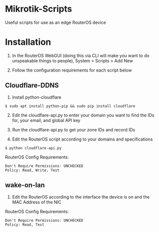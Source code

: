 # Mikrotik-Scripts
Useful scripts for use as an edge RouterOS device

# Installation

1. In the RouterOS WebGUI (doing this via CLI will make you want to do unspeakable things to people), System > Scripts > Add New

2. Follow the configuration requirements for each script below

## Cloudflare-DDNS

1. Install python-cloudflare

`$ sudo apt install python-pip && sudo pip install cloudflare`

2. Edit the cloudflare-api.py to enter your domain you want to find the IDs for, your email, and global API key

3. Run the cloudflare-api.py to get your zone IDs and record IDs

4. Edit the RouterOS script according to your domains and specifications

`$ python cloudflare-api.py`

RouterOS Config Requirements:
```
Don't Require Permissions: UNCHECKED
Policy: Read, Write, Test
```

## wake-on-lan

1. Edit the RouterOS according to the interface the device is on and the MAC Address of the NIC

RouterOS Config Requirements:
```
Don't Require Permissions: UNCHECKED
Policy: Read, Test
```
